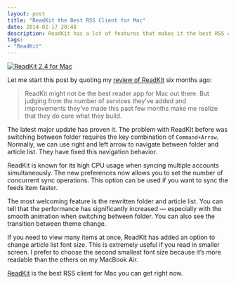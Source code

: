 ```yaml
---
layout: post
title: "ReadKit the Best RSS Client for Mac"
date: 2014-02-17 20:48
description: ReadKit has a lot of features that makes it the best RSS client ever made for Mac.
tags:
- "ReadKit"
---
```


[ ![ReadKit 2.4 for Mac][img] ](http://images.sayzlim.net/2014/02/readkit_24.jpg "ReadKit 2.4 for Mac")

[img]: http://images.sayzlim.net/2014/02/readkit_24.jpg "ReadKit 2.4 for Mac"

<!--more-->

Let me start this post by quoting my [review of ReadKit](http://sayzlim.net/love-readkit "Now You&#39;re Going to Love ReadKit - Sayz Lim") six months ago:

> ReadKit might not be the best reader app for Mac out there. But judging from the number of services they’ve added and improvements they’ve made this past few months make me realize that they do care what they build.

The latest major update has proven it.  The problem with ReadKit before was switching between folder requires the key combination of `Command+Arrow`. Normally, we can use right and left arrow to navigate between folder and article list. They have fixed this navigation behavior.

ReadKit is known for its high CPU usage when syncing multiple accounts simultaneously. The new preferences now allows you to set the number of concurrent sync operations. This option can be used if you want to sync the feeds item faster.

The most welcoming feature is the rewritten folder and article list. You can tell that the performance has significantly increased — especially with the smooth animation when switching between folder. You can also see the transition between theme change.

If you need to view many items at once, ReadKit has added an option to change article list font size. This is extremely useful if you read in smaller screen. I prefer to choose the second smallest font size because it’s more readable than the others on my MacBook Air.

[ReadKit](https://itunes.apple.com/us/app/readkit/id588726889?mt=12&uo=4&at=11ld6n&ct=readkit "ReadKit") is the best RSS client for Mac you can get right now.
